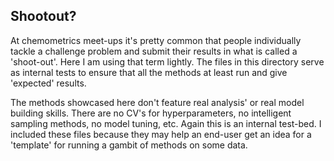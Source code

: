 ## Shootout?

At chemometrics meet-ups it's pretty common that people individually tackle a challenge problem and submit their results in what is called a 'shoot-out'. Here I am using that term lightly. The files in this directory serve as internal tests to ensure that all the methods at least run and give 'expected' results.

The methods showcased here don't feature real analysis' or real model building skills. There are no CV's for hyperparameters, no intelligent sampling methods, no model tuning, etc. Again this is an internal test-bed. I included these files because they may help an end-user get an idea for a 'template' for running a gambit of methods on some data.
